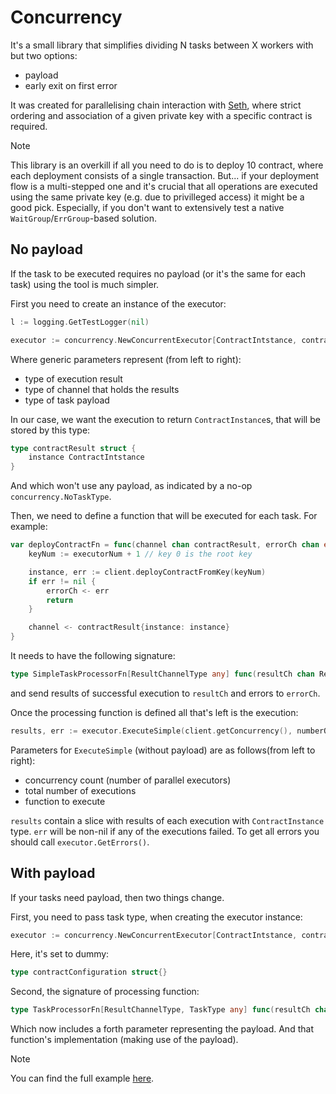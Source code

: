 # Concurrency

It's a small library that simplifies dividing N tasks between X workers with but two options:
* payload
* early exit on first error

It was created for parallelising chain interaction with [Seth](../libs/seth.md), where strict ordering
and association of a given private key with a specific contract is required.

> [!NOTE]
> This library is an overkill if all you need to do is to deploy 10 contract, where each deployment
> consists of a single transaction.
> But... if your deployment flow is a multi-stepped one and it's crucial that all operations are executed
> using the same private key (e.g. due to privilleged access) it might be a good pick. Especially, if
> you don't want to extensively test a native `WaitGroup`/`ErrGroup`-based solution.

## No payload
If the task to be executed requires no payload (or it's the same for each task) using the tool is much simpler.

First you need to create an instance of the executor:
```go
l := logging.GetTestLogger(nil)

executor := concurrency.NewConcurrentExecutor[ContractIntstance, contractResult, concurrency.NoTaskType](l)
```

Where generic parameters represent (from left to right):
* type of execution result
* type of channel that holds the results
* type of task payload

In our case, we want the execution to return `ContractInstance`s, that will be stored by this type:
```go
type contractResult struct {
	instance ContractIntstance
}
```

And which won't use any payload, as indicated by a no-op `concurrency.NoTaskType`.

Then, we need to define a function that will be executed for each task. For example:
```go
var deployContractFn = func(channel chan contractResult, errorCh chan error, executorNum int) {
    keyNum := executorNum + 1 // key 0 is the root key

    instance, err := client.deployContractFromKey(keyNum)
    if err != nil {
        errorCh <- err
        return
    }

    channel <- contractResult{instance: instance}
}
```

It needs to have the following signature:
```go
type SimpleTaskProcessorFn[ResultChannelType any] func(resultCh chan ResultChannelType, errorCh chan error, executorNum int)
```
and send results of successful execution to `resultCh` and errors to `errorCh`.

Once the processing function is defined all that's left is the execution:
```go
results, err := executor.ExecuteSimple(client.getConcurrency(), numberOfContracts, deployContractFn)
```

Parameters for `ExecuteSimple` (without payload) are as follows(from left to right):
* concurrency count (number of parallel executors)
* total number of executions
* function to execute

`results` contain a slice with results of each execution with `ContractInstance` type.
`err` will be non-nil if any of the executions failed. To get all errors you should call `executor.GetErrors()`.

## With payload
If your tasks need payload, then two things change.

First, you need to pass task type, when creating the executor instance:
```go
executor := concurrency.NewConcurrentExecutor[ContractIntstance, contractResult, contractConfiguration](l)
```

Here, it's set to dummy:
```go
type contractConfiguration struct{}
```

Second, the signature of processing function:
```go
type TaskProcessorFn[ResultChannelType, TaskType any] func(resultCh chan ResultChannelType, errorCh chan error, executorNum int, payload TaskType)
```
Which now includes a forth parameter representing the payload. And that function's implementation (making use of the payload).

> [!NOTE]
> You can find the full example [here](https://github.com/smartcontractkit/chainlink-testing-framework/blob/main/lib/concurrency/example_test.go).